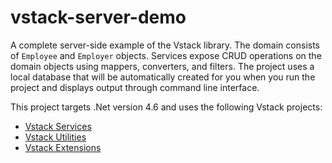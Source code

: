 # vstack-server-demo

A complete server-side example of the Vstack library. The domain consists of `Employee` and `Employer` objects. Services expose CRUD operations on the domain objects using mappers, converters, and filters. The project uses a local database that will be automatically created for you when you run the project and displays output through command line interface.

This project targets .Net version 4.6 and uses the following Vstack projects:
- [Vstack Services](https://github.com/vintage-software/vstack-services)
- [Vstack Utilities](https://github.com/vintage-software/vstack-utilities)
- [Vstack Extensions](https://github.com/vintage-software/vstack-extensions)
